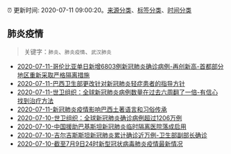 :alarm_clock: 更新时间: 2020-07-11 09:00:20。[来源分类](../README.md)、[标签分类](../TAGS.md)、[时间分类](../TIMELINE.md)

## 肺炎疫情


> 关键字：`肺炎`、`肺炎疫情`、`武汉肺炎`



- [2020-07-11-哥伦比亚单日新增6803例新冠肺炎确诊病例-再创新高-首都部分地区重新采取严格隔离措施](http://app.cctv.com/special/cportal/detail/arti/index.html?id=Artiw4dJiIgoACEOYmK6RoE6200711&isfromapp=1) 
- [2020-07-11-巴西卫生部更改针对新冠肺炎轻症患者的指导方针](http://app.cctv.com/special/cportal/detail/arti/index.html?id=ArtiJ2UoAiM1DtWS97XN8kiw200711&isfromapp=1) 
- [2020-07-11-世卫组织：全球新冠肺炎病例数量在过去六周翻了一倍-有信心找到治疗方法](http://app.cctv.com/special/cportal/detail/arti/index.html?id=Artiab9CgodYNCZFKCsztRqM200711&isfromapp=1) 
- [2020-07-11-新冠肺炎疫情影响巴西土著语言和习俗传承](http://app.cctv.com/special/cportal/detail/arti/index.html?id=Arti4bBmhNc5DTUwyL4efoAp200711&isfromapp=1) 
- [2020-07-10-世卫组织：全球新冠肺炎确诊病例超过1206万例](http://app.cctv.com/special/cportal/detail/arti/index.html?id=Artiu6kc5SAT7DbFq468yLYl200710&isfromapp=1) 
- [2020-07-10-中国援助巴基斯坦新冠肺炎临时隔离医院落成启用](http://app.cctv.com/special/cportal/detail/arti/index.html?id=Arti8lt0Hri9VeZQcfCXSyEM200710&isfromapp=1) 
- [2020-07-10-吉尔吉斯斯坦新冠肺炎累计确诊近万例-卫生部副部长确诊](http://app.cctv.com/special/cportal/detail/arti/index.html?id=ArticjWKZpE1h09jfxYKf7TY200710&isfromapp=1) 
- [2020-07-10-截至7月9日24时新型冠状病毒肺炎疫情最新情况](http://www.nhc.gov.cn/xcs/yqtb/202007/ccf5bfcf33cd4c408d64321e9be69b5b.shtml) 